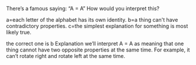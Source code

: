There’s a famous saying: “A = A” How would you interpret this?

a=each letter of the alphabet has its own identity.
b=a thing can't have contradictory properties.
c=the simplest explanation for something is most likely true.

the correct one is b
Explanation
we’ll interpret A = A as meaning that one thing cannot have two opposite properties at the same time. For example, it can’t rotate right and rotate left at the same time.

